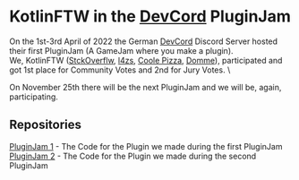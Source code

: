 # KotlinFTW in the [DevCord](https://github.com/devcordde) PluginJam

On the 1st-3rd April of 2022 the German [DevCord](https://github.com/devcordde) Discord Server hosted their first PluginJam (A GameJam where you make a plugin). \
We, KotlinFTW ([StckOverflw](https://twitter.com/StckOverflw), [l4zs](https://twitter.com/l4zs1), [Coole Pizza](https://twitter.com/cedricmkl), [Domme](https://twitter.com/DQMME)), 
participated and got 1st place for Community Votes and 2nd for Jury Votes. \

On November 25th there will be the next PluginJam and we will be, again, participating.

## Repositories

[PluginJam 1](https://github.com/KtFTW/PluginJam-1) - The Code for the Plugin we made during the first PluginJam
[PluginJam 2](https://github.com/KtFTW/PluginJam-2) - The Code for the Plugin we made during the second PluginJam
